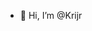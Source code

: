 - 👋 Hi, I’m @Krijr

<!---
Krijr/Krijr is a ✨ special ✨ repository because its `README.md` (this file) appears on your GitHub profile.
You can click the Preview link to take a look at your changes.
--->
